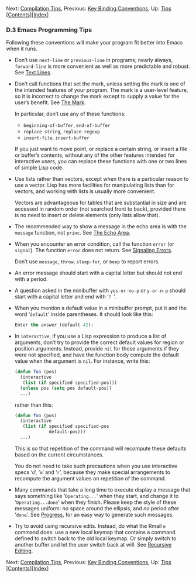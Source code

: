 

Next: [Compilation Tips](Compilation-Tips.html), Previous: [Key Binding Conventions](Key-Binding-Conventions.html), Up: [Tips](Tips.html)   \[[Contents](index.html#SEC_Contents "Table of contents")]\[[Index](Index.html "Index")]

### D.3 Emacs Programming Tips

Following these conventions will make your program fit better into Emacs when it runs.

*   Don’t use `next-line` or `previous-line` in programs; nearly always, `forward-line` is more convenient as well as more predictable and robust. See [Text Lines](Text-Lines.html).

*   Don’t call functions that set the mark, unless setting the mark is one of the intended features of your program. The mark is a user-level feature, so it is incorrect to change the mark except to supply a value for the user’s benefit. See [The Mark](The-Mark.html).

    In particular, don’t use any of these functions:

    *   `beginning-of-buffer`, `end-of-buffer`
    *   `replace-string`, `replace-regexp`
    *   `insert-file`, `insert-buffer`

    If you just want to move point, or replace a certain string, or insert a file or buffer’s contents, without any of the other features intended for interactive users, you can replace these functions with one or two lines of simple Lisp code.

*   Use lists rather than vectors, except when there is a particular reason to use a vector. Lisp has more facilities for manipulating lists than for vectors, and working with lists is usually more convenient.

    Vectors are advantageous for tables that are substantial in size and are accessed in random order (not searched front to back), provided there is no need to insert or delete elements (only lists allow that).

*   The recommended way to show a message in the echo area is with the `message` function, not `princ`. See [The Echo Area](The-Echo-Area.html).

*   When you encounter an error condition, call the function `error` (or `signal`). The function `error` does not return. See [Signaling Errors](Signaling-Errors.html).

    Don’t use `message`, `throw`, `sleep-for`, or `beep` to report errors.

*   An error message should start with a capital letter but should not end with a period.

*   A question asked in the minibuffer with `yes-or-no-p` or `y-or-n-p` should start with a capital letter and end with ‘`? `’.

*   When you mention a default value in a minibuffer prompt, put it and the word ‘`default`’ inside parentheses. It should look like this:

    ```lisp
    Enter the answer (default 42):
    ```

*   In `interactive`, if you use a Lisp expression to produce a list of arguments, don’t try to provide the correct default values for region or position arguments. Instead, provide `nil` for those arguments if they were not specified, and have the function body compute the default value when the argument is `nil`. For instance, write this:

    ```lisp
    (defun foo (pos)
      (interactive
       (list (if specified specified-pos)))
      (unless pos (setq pos default-pos))
      ...)
    ```

    rather than this:

    ```lisp
    (defun foo (pos)
      (interactive
       (list (if specified specified-pos
                 default-pos)))
      ...)
    ```

    This is so that repetition of the command will recompute these defaults based on the current circumstances.

    You do not need to take such precautions when you use interactive specs ‘`d`’, ‘`m`’ and ‘`r`’, because they make special arrangements to recompute the argument values on repetition of the command.

*   Many commands that take a long time to execute display a message that says something like ‘`Operating...`’ when they start, and change it to ‘`Operating...done`’ when they finish. Please keep the style of these messages uniform: *no* space around the ellipsis, and *no* period after ‘`done`’. See [Progress](Progress.html), for an easy way to generate such messages.

*   Try to avoid using recursive edits. Instead, do what the Rmail `e` command does: use a new local keymap that contains a command defined to switch back to the old local keymap. Or simply switch to another buffer and let the user switch back at will. See [Recursive Editing](Recursive-Editing.html).

Next: [Compilation Tips](Compilation-Tips.html), Previous: [Key Binding Conventions](Key-Binding-Conventions.html), Up: [Tips](Tips.html)   \[[Contents](index.html#SEC_Contents "Table of contents")]\[[Index](Index.html "Index")]

